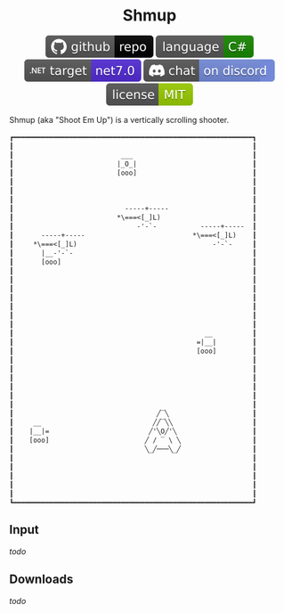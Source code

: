 <h1 align="center">
	Shmup
</h1>

<p align="center">
	<a href="https://github.com/dotnet/dotnet-console-games"><img src="../../.github/resources/github-repo-black.svg" alt="GitHub repo"></a>
	<a href="https://docs.microsoft.com/en-us/dotnet/csharp/"><img src="../../.github/resources/language-csharp.svg" alt="Language C#"></a>
	<a href="https://dotnet.microsoft.com/download"><img src="../../.github/resources/dotnet-badge.svg" title="Target Framework" alt="Target Framework"></a>
	<!--<a href="https://github.com/dotnet/dotnet-console-games/actions"><img src="https://github.com/dotnet/dotnet-console-games/workflows/Shmup%20Build/badge.svg" title="Goto Build" alt="Build"></a>-->
	<a href="https://discord.gg/4XbQbwF"><img src="../../.github/resources/discord-badge.svg" title="Go To Discord Server" alt="Discord"></a>
	<a href="../../LICENSE"><img src="../../.github/resources/license-MIT-green.svg" alt="License"></a>
</p>

<!--
<p align="center">
	You can play this game in your browser:
	<br />
	<a href="https://dotnet.github.io/dotnet-console-games/Shmup" alt="Play Now">
		<sub><img height="40"src="../../.github/resources/play-badge.svg" alt="Play Now"></sub>
	</a>
	<br />
	<sup>Hosted On GitHub Pages</sup>
</p>
-->

Shmup (aka "Shoot Em Up") is a vertically scrolling shooter.

```
┏━━━━━━━━━━━━━━━━━━━━━━━━━━━━━━━━━━━━━━━━━━━━━━━━━━━━━━━━━━━━┓
┃                                                            ┃
┃                           ___                              ┃
┃                          |_O_|                             ┃
┃                          [ooo]                             ┃
┃                                                            ┃
┃                                                            ┃
┃                                                            ┃
┃                            -----+-----                     ┃
┃                          *\===<[_]L)                       ┃
┃                               -'-`-           -----+-----  ┃
┃       -----+-----                           *\===<[_]L)    ┃
┃     *\===<[_]L)                                  -'-`-     ┃
┃       |__-'-`-                                             ┃
┃       [ooo]                                                ┃
┃                                                            ┃
┃                                                            ┃
┃                                                            ┃
┃                                                            ┃
┃                                                            ┃
┃                                                            ┃
┃                                                            ┃
┃                                                __          ┃
┃                                              =|__|         ┃
┃                                              [ooo]         ┃
┃                                                            ┃
┃                                                            ┃
┃                                                            ┃
┃                                                            ┃
┃                                                            ┃
┃                                                            ┃
┃                                    ╱‾╲                     ┃
┃     __                            ╱╱‾╲╲                    ┃
┃    |__|=                         ╱'╲O╱'╲                   ┃
┃    [ooo]                        ╱ / ‾ \ ╲                  ┃
┃                                 ╲_╱───╲_╱                  ┃
┃                                                            ┃
┃                                                            ┃
┃                                                            ┃
┃                                                            ┃
┃                                                            ┃
┗━━━━━━━━━━━━━━━━━━━━━━━━━━━━━━━━━━━━━━━━━━━━━━━━━━━━━━━━━━━━┛
```

## Input

_todo_

<!--
- `W`, `A`, `S`, `D`: movement
- `↑`, `↓`, `←`, `→`: shoot
- `escape`: exit game
-->

## Downloads

_todo_

<!--

[win-x64](https://github.com/dotnet/dotnet-console-games/raw/binaries/win-x64/Tanks.exe)

[linux-x64](https://github.com/dotnet/dotnet-console-games/raw/binaries/linux-x64/Tanks)

[osx-x64](https://github.com/dotnet/dotnet-console-games/raw/binaries/osx-x64/Tanks)

-->

